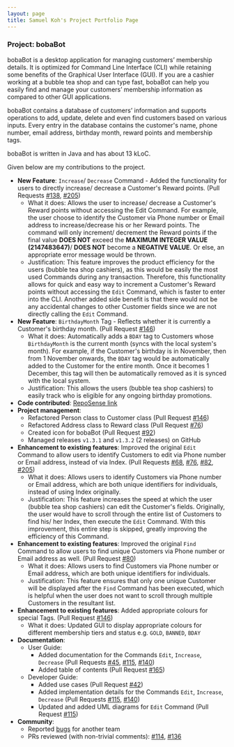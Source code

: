 ```yaml
---
layout: page
title: Samuel Koh's Project Portfolio Page
---
```


### Project: bobaBot

bobaBot is a desktop application for managing customers’ membership details. It is optimized for Command Line Interface (CLI) while retaining some benefits of the Graphical User Interface (GUI). If you are a cashier working at a bubble tea shop and can type fast, bobaBot can help you easily find and manage your customers’ membership information as compared to other GUI applications.

bobaBot contains a database of customers’ information and supports operations to add, update, delete and even find customers based on various inputs. Every entry in the database contains the customer's name, phone number, email address, birthday month, reward points and membership tags.

bobaBot is written in Java and has about 13 kLoC.

Given below are my contributions to the project.

* **New Feature**: `Increase`/ `Decrease` Command - Added the functionality for users to directly increase/ decrease a Customer's Reward points.
  (Pull Requests [#138](https://github.com/AY2223S1-CS2103T-W09-1/tp/pull/138), [#205](https://github.com/AY2223S1-CS2103T-W09-1/tp/pull/205))
    * What it does: Allows the user to increase/ decrease a Customer's Reward points without accessing the Edit Command. For example, the user choose to identify the Customer via Phone number
      or Email address to increase/decrease his or her Reward points. The command will only increment/ decrement the Reward points if the final value **DOES NOT** exceed the **MAXIMUM INTEGER VALUE (2147483647)**/ **DOES NOT** become a **NEGATIVE VALUE**. Or else,
      an appropriate error message would be thrown.
    * Justification: This feature improves the product efficiency for the users (bubble tea shop cashiers), as this would be easily the most used Commands during any transaction.
      Therefore, this functionality allows for quick and easy way to increment a Customer's Reward points without accessing the `Edit` Command, which is faster to enter into the CLI. Another added side benefit is that
      there would not be any accidental changes to other Customer fields since we are not directly calling the `Edit` Command.
* **New Feature**: `BirthdayMonth` Tag - Reflects whether it is currently a Customer's birthday month.
  (Pull Request [#146](https://github.com/AY2223S1-CS2103T-W09-1/tp/pull/146))
    * What it does: Automatically adds a `BDAY` tag to Customers whose `BirthdayMonth` is the current month (syncs with the local system's month). For example, if the Customer's birthday is in November, then
      from 1 November onwards, the `BDAY` tag would be automatically added to the Customer for the entire month. Once it becomes 1 December, this tag will then be automatically removed as it is synced with
      the local system.
    * Justification: This allows the users (bubble tea shop cashiers) to easily track who is eligible for any ongoing birthday promotions.
* **Code contributed**: [RepoSense link](https://nus-cs2103-ay2223s1.github.io/tp-dashboard/?search=w09&sort=groupTitle&sortWithin=title&timeframe=commit&mergegroup=&groupSelect=groupByRepos&breakdown=true&checkedFileTypes=docs~functional-code~test-code~other&since=2022-09-16&tabOpen=true&tabType=authorship&zFR=false&tabAuthor=Samsation&tabRepo=AY2223S1-CS2103T-W09-1%2Ftp%5Bmaster%5D&authorshipIsMergeGroup=false&authorshipFileTypes=docs~functional-code~test-code~other&authorshipIsBinaryFileTypeChecked=false&authorshipIsIgnoredFilesChecked=false)
* **Project management**:
  * Refactored Person class to Customer class (Pull Request [#146](https://github.com/AY2223S1-CS2103T-W09-1/tp/pull/146))
  * Refactored Address class to Reward class (Pull Request [#76](https://github.com/AY2223S1-CS2103T-W09-1/tp/pull/76))
  * Created icon for bobaBot (Pull Request [#92](https://github.com/AY2223S1-CS2103T-W09-1/tp/pull/92))
  * Managed releases `v1.3.1` and `v1.3.2` (2 releases) on GitHub
* **Enhancement to existing features**: Improved the original `Edit` Command to allow users to identify Customers to edit via Phone number or Email address, instead of via Index.
  (Pull Requests [#68](https://github.com/AY2223S1-CS2103T-W09-1/tp/pull/68), [#76](https://github.com/AY2223S1-CS2103T-W09-1/tp/pull/76), [#82](https://github.com/AY2223S1-CS2103T-W09-1/tp/pull/82), [#205](https://github.com/AY2223S1-CS2103T-W09-1/tp/pull/205))
  * What it does: Allows users to identify Customers via Phone number or Email address, which are both unique identifiers for individuals, instead of using Index originally.
  * Justification: This feature increases the speed at which the user (bubble tea shop cashiers) can edit the Customer's fields. Originally, the user would have to scroll through the 
  entire list of Customers to find his/ her Index, then execute the `Edit` Command. With this improvement, this entire step is skipped, greatly improving the efficiency of this Command.
* **Enhancement to existing features**: Improved the original `Find` Command to allow users to find unique Customers via Phone number or Email address as well.
  (Pull Request [#80](https://github.com/AY2223S1-CS2103T-W09-1/tp/pull/80))
    * What it does: Allows users to find Customers via Phone number or Email address, which are both unique identifiers for individuals.
    * Justification: This feature ensures that only one unique Customer will be displayed after the `Find` Command has been executed, which is helpful when the user does not want to scroll
    through multiple Customers in the resultant list. 
* **Enhancement to existing features**: Added appropriate colours for special Tags.
  (Pull Request [#146](https://github.com/AY2223S1-CS2103T-W09-1/tp/pull/146))
    * What it does: Updated GUI to display appropriate colours for different membership tiers and status e.g. `GOLD`, `BANNED`, `BDAY`
* **Documentation**:
  * User Guide:
    * Added documentation for the Commands `Edit`, `Increase`, `Decrease`
      (Pull Requests [#45](https://github.com/AY2223S1-CS2103T-W09-1/tp/pull/45), [#115](https://github.com/AY2223S1-CS2103T-W09-1/tp/pull/115), [#140](https://github.com/AY2223S1-CS2103T-W09-1/tp/pull/140))
    * Added table of contents
      (Pull Request [#165](https://github.com/AY2223S1-CS2103T-W09-1/tp/pull/165))
  * Developer Guide:
    * Added use cases
      (Pull Request [#42](https://github.com/AY2223S1-CS2103T-W09-1/tp/pull/42))
    * Added implementation details for the Commands `Edit`, `Increase`, `Decrease`
      (Pull Requests [#115](https://github.com/AY2223S1-CS2103T-W09-1/tp/pull/115), [#140](https://github.com/AY2223S1-CS2103T-W09-1/tp/pull/140/files))
    * Updated and added UML diagrams for `Edit` Command
      (Pull Request [#115](https://github.com/AY2223S1-CS2103T-W09-1/tp/pull/115))
* **Community**:
  * Reported [bugs](https://github.com/Samsation/ped/issues) for another team
  * PRs reviewed (with non-trivial comments): [#114](https://github.com/AY2223S1-CS2103T-W09-1/tp/pull/114), [#136](https://github.com/AY2223S1-CS2103T-W09-1/tp/pull/136)
